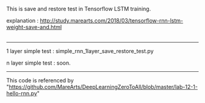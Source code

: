 This is save and restore test in Tensorflow LSTM training.

explanation :
http://study.marearts.com/2018/03/tensorflow-rnn-lstm-weight-save-and.html
<br>
<br>

----
1 layer simple test
: simple_rnn_1layer_save_restore_test.py

n layer simple test
: soon.

----
This code is referenced by "https://github.com/MareArts/DeepLearningZeroToAll/blob/master/lab-12-1-hello-rnn.py"

